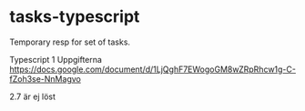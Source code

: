 # tasks-typescript
Temporary resp for set of tasks. 

Typescript 1 
Uppgifterna https://docs.google.com/document/d/1LjQghF7EWogoGM8wZRpRhcw1g-C-fZoh3se-NnMagvo

2.7 är ej löst 

